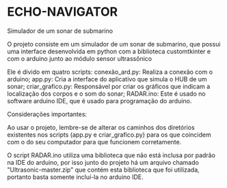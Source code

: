 # ECHO-NAVIGATOR
Simulador de um sonar de submarino

O projeto consiste em um simulador de um sonar de submarino, que possui uma interface desenvolvida em python com a biblioteca customtkinter 
e com o arduino junto ao módulo sensor ultrassônico

Ele é divido em quatro scripts:
  conexão_ard.py: Realiza a conexão com o arduino;
  app.py: Cria a interface do aplicativo que simula o HUB de um sonar;
  criar_grafico.py: Responsável por criar os gráficos que indicam a localização dos corpos e o som do sonar;
  RADAR.ino: Este é usado no software arduino IDE, que é usado para programação do arduino.

Considerações importantes:

Ao usar o projeto, lembre-se de alterar os caminhos dos diretórios existentes nos scripts (app.py e criar_grafico.py) para os que coincidem com o do
seu computador para que funcionem corretamente.

O script RADAR.ino utiliza uma biblioteca que não está inclusa por padrão na IDE do arduino, por isso junto do projeto há um arquivo chamado "Ultrasonic-master.zip" que contém
esta biblioteca que foi utilizada, portanto basta somente incluí-la no arduino IDE.


